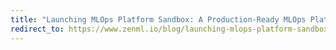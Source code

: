 ```yaml
---
title: "Launching MLOps Platform Sandbox: A Production-Ready MLOps Platform in an Ephemeral Environment"
redirect_to: https://www.zenml.io/blog/launching-mlops-platform-sandbox-a-production-ready-mlops-platform-in-an-ephemeral-environment
---
```

